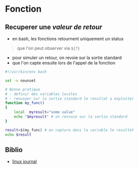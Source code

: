 # Fonction

## Recuperer une _valeur de retour_

- en bash, les fonctions retournent uniquement un status
> que l'on peut observer via `${?}`
- pour simuler un retour, on revoie sur la sortie standard
- que l'on capte ensuite lors de l'appel de la fonction

```bash
#!/usr/bin/env bash

set -o nounset

# Bonne pratique
# - definir des variables locales
# - renvoyer sur la sortie standard le resultat a exploiter
function my_func()
{
    local  myresult="some value"
    echo "$myresult" # on renvoie sur la sortie standard
}

result=$(my_func) # on capture dans la variable le resultat  
echo $result
```

## Biblio

- [linux journal](https://www.linuxjournal.com/content/return-values-bash-functions)
